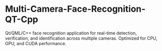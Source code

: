 # Multi-Camera-Face-Recognition-QT-Cpp
Qt/QML/C++ face recognition application for real-time detection, verification, and identification across multiple cameras. Optimized for CPU, GPU, and CUDA performance.
